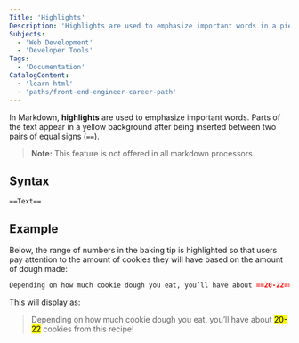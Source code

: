 ```yaml
---
Title: 'Highlights'
Description: 'Highlights are used to emphasize important words in a piece of text by adding a yellow background to the targeted words.'
Subjects:
  - 'Web Development'
  - 'Developer Tools'
Tags:
  - 'Documentation'
CatalogContent:
  - 'learn-html'
  - 'paths/front-end-engineer-career-path'
---
```


In Markdown, **highlights** are used to emphasize important words. Parts of the text appear in a yellow background after being inserted between two pairs of equal signs (`==`).

> **Note:** This feature is not offered in all markdown processors.

## Syntax

```pseudo
==Text==
```

## Example

Below, the range of numbers in the baking tip is highlighted so that users pay attention to the amount of cookies they will have based on the amount of dough made:

```md
Depending on how much cookie dough you eat, you’ll have about ==20-22== cookies from this recipe!
```

This will display as:

> Depending on how much cookie dough you eat, you’ll have about <mark>20-22</mark> cookies from this recipe!
